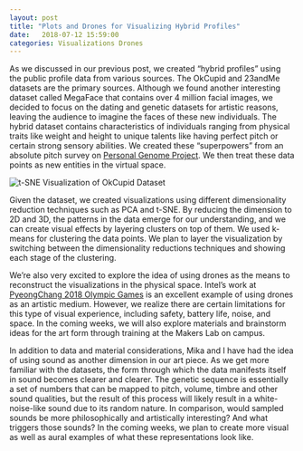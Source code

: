 ```yaml
---
layout: post
title: "Plots and Drones for Visualizing Hybrid Profiles"
date:   2018-07-12 15:59:00
categories: Visualizations Drones
---
```


As we discussed in our previous post, we created “hybrid profiles” using the public profile data from various sources. The OkCupid and 23andMe datasets are the primary sources. Although we found another interesting dataset called MegaFace that contains over 4 million facial images, we decided to focus on the dating and genetic datasets for artistic reasons, leaving the audience to imagine the faces of these new individuals. The hybrid dataset contains characteristics of individuals ranging from physical traits like weight and height to unique talents like having perfect pitch or certain strong sensory abilities. We created these “superpowers” from an absolute pitch survey on [Personal Genome Project](https://https://my.pgp-hms.org). We then treat these data points as new entities in the virtual space.

![t-SNE Visualization of OkCupid Dataset](https://lh6.googleusercontent.com/FVmGc6iy3srfbQ06f9_bZR9V5crpGY_vBkc-Gdj4KUEoxpRG9qJgWvWrJjlheEaKpDTcEcl9aqu62PgTnkXtTOjSOQ6F_kltX4m6PeweTRxAsQzSRHKaOHOmJrGcXE0LqkgSAlcb)

Given the dataset, we created visualizations using different dimensionality reduction techniques such as PCA and t-SNE. By reducing the dimension to 2D and 3D, the patterns in the data emerge for our understanding, and we can create visual effects by layering clusters on top of them. We used k-means for clustering the data points. We plan to layer the visualization by switching between the dimensionality reductions techniques and showing each stage of the clustering.

We’re also very excited to explore the idea of using drones as the means to reconstruct the visualizations in the physical space. Intel’s work at [PyeongChang 2018 Olympic Games](https://https://youtu.be/fCd6P7Ya160) is an excellent example of using drones as an artistic medium. However, we realize there are certain limitations for this type of visual experience, including safety, battery life, noise, and space. In the coming weeks, we will also explore materials and brainstorm ideas for the art form through training at the Makers Lab on campus.

In addition to data and material considerations, Mika and I have had the idea of using sound as another dimension in our art piece. As we get more familiar with the datasets, the form through which the data manifests itself in sound becomes clearer and clearer. The genetic sequence is essentially a set of numbers that can be mapped to pitch, volume, timbre and other sound qualities, but the result of this process will likely result in a white-noise-like sound due to its random nature. In comparison, would sampled sounds be more philosophically and artistically interesting? And what triggers those sounds? In the coming weeks, we plan to create more visual as well as aural examples of what these representations look like.